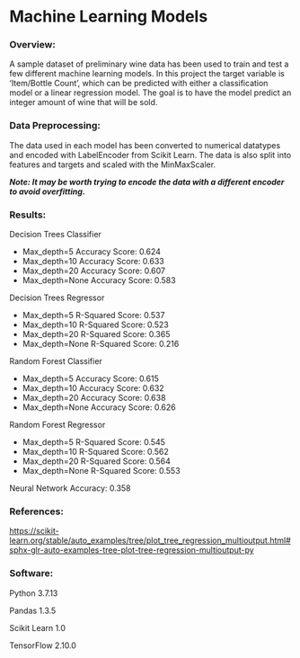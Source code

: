 # Machine Learning Models

### Overview:
A sample dataset of preliminary wine data has been used to train and test a few different machine learning models. In this project the target variable is ‘Item/Bottle Count’, which can be predicted with either a classification model or a linear regression model. The goal is to have the model predict an integer amount of wine that will be sold.

### Data Preprocessing:
The data used in each model has been converted to numerical datatypes and encoded with LabelEncoder from Scikit Learn. 
The data is also split into features and targets and scaled with the MinMaxScaler.

***Note: It may be worth trying to encode the data with a different encoder to avoid overfitting.***

### Results:
Decision Trees Classifier
-	Max_depth=5 Accuracy Score: 0.624
-	Max_depth=10 Accuracy Score: 0.633
-	Max_depth=20 Accuracy Score: 0.607
-	Max_depth=None Accuracy Score: 0.583

Decision Trees Regressor
-	Max_depth=5 R-Squared Score: 0.537
-	Max_depth=10 R-Squared Score: 0.523
-	Max_depth=20 R-Squared Score: 0.365
-	Max_depth=None R-Squared Score: 0.216

Random Forest Classifier 
-	Max_depth=5 Accuracy Score: 0.615
-	Max_depth=10 Accuracy Score: 0.632
-	Max_depth=20 Accuracy Score: 0.638
-	Max_depth=None Accuracy Score: 0.626

Random Forest Regressor 
-	Max_depth=5 R-Squared Score: 0.545
-	Max_depth=10 R-Squared Score: 0.562
-	Max_depth=20 R-Squared Score: 0.564
-	Max_depth=None R-Squared Score: 0.553

Neural Network Accuracy: 0.358

### References:
https://scikit-learn.org/stable/auto_examples/tree/plot_tree_regression_multioutput.html#sphx-glr-auto-examples-tree-plot-tree-regression-multioutput-py

### Software:
Python 3.7.13

Pandas 1.3.5

Scikit Learn 1.0

TensorFlow 2.10.0

